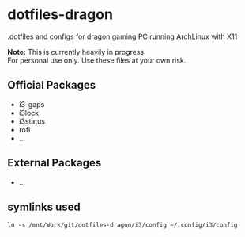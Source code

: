 # dotfiles-dragon
.dotfiles and configs for dragon gaming PC running ArchLinux with X11

**Note:** This is currently heavily in progress.  
For personal use only. Use these files at your own risk.

## Official Packages
- i3-gaps
- i3lock
- i3status
- rofi
- ...

## External Packages
- ...

## symlinks used
```
ln -s /mnt/Work/git/dotfiles-dragon/i3/config ~/.config/i3/config
```
